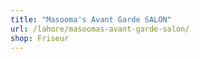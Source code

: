 ```yaml
---
title: "Masooma's Avant Garde SALON"
url: /lahore/masoomas-avant-garde-salon/
shop: Friseur
---
```

